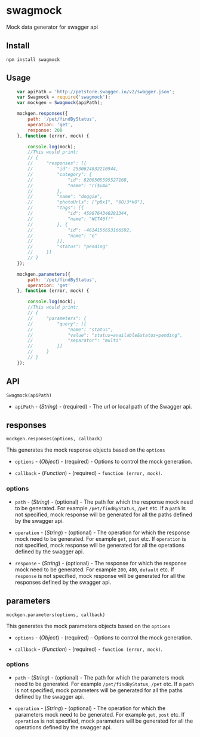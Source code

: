 # swagmock
Mock data generator for swagger api

## Install

```
npm install swagmock
```

## Usage

```javascript
    var apiPath = 'http://petstore.swagger.io/v2/swagger.json';
    var Swagmock = require('swagmock');
    var mockgen = Swagmock(apiPath);

    mockgen.responses({
        path: '/pet/findByStatus',
        operation: 'get',
        response: 200
    }, function (error, mock) {

        console.log(mock);
        //This would print:
        // {
        //     "responses": [{
        //         "id": 2530624032210944,
        //         "category": {
        //             "id": 8200505595527168,
        //             "name": "r($vA&"
        //         },
        //         "name": "doggie",
        //         "photoUrls": ["p0x1", "6O)3*kO"],
        //         "tags": [{
        //             "id": 4590764340281344,
        //             "name": "WCTA6f!"
        //         }, {
        //             "id": -4614156653166592,
        //             "name": "e"
        //         }],
        //         "status": "pending"
        //     }]
        // }
    });

    mockgen.parameters({
        path: '/pet/findByStatus',
        operation: 'get'
    }, function (error, mock) {

        console.log(mock);
        //This would print:
        // {
        //     "parameters": {
        //         "query": [{
        //             "name": "status",
        //             "value": "status=available&status=pending",
        //             "separator": "multi"
        //         }]
        //     }
        // }
    });
```

## API

`Swagmock(apiPath)`

* `apiPath` - (*String*) - (required) - The url or local path of the Swagger api.

## responses

`mockgen.responses(options, callback)`

This generates the mock response objects based on the `options`

* `options` - (*Object*) - (required) - Options to control the mock generation.

* `callback` -  (*Function*) - (required) - `function (error, mock)`.

### options

* `path` - (*String*) - (optional) - The path for which the response mock need to be generated. For example `/pet/findByStatus`, `/pet` etc. If a `path` is not specified, mock response will be generated for all the paths defined by the swagger api.

* `operation` - (*String*) - (optional) - The operation for which the response mock need to be generated. For example `get`, `post` etc. If `operation` is not specified, mock response will be generated for all the operations defined by the swagger api.

* `response` - (*String*) - (optional) - The response for which the response mock need to be generated. For example `200`, `400`, `default` etc. If `response` is not specified, mock response will be generated for all the responses defined by the swagger api.

## parameters

`mockgen.parameters(options, callback)`

This generates the mock parameters objects based on the `options`

* `options` - (*Object*) - (required) - Options to control the mock generation.

* `callback` -  (*Function*) - (required) - `function (error, mock)`.

### options

* `path` - (*String*) - (optional) - The path for which the parameters mock need to be generated. For example `/pet/findByStatus`, `/pet` etc. If a `path` is not specified, mock parameters will be generated for all the paths defined by the swagger api.

* `operation` - (*String*) - (optional) - The operation for which the parameters mock need to be generated. For example `get`, `post` etc. If `operation` is not specified, mock parameters will be generated for all the operations defined by the swagger api.
